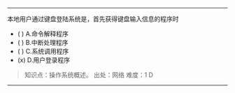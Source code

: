 ---
本地用户通过键盘登陆系统是，首先获得键盘输入信息的程序时
- ( ) A.命令解释程序 
- ( ) B.中断处理程序 
- ( ) C.系统调用程序 
- (x) D.用户登录程序

> 知识点：操作系统概述。
> 出处：网络
> 难度：1
> D

---